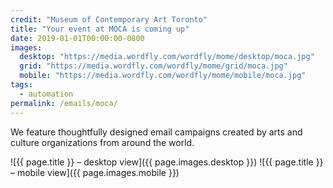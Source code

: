 ```yaml
---
credit: "Museum of Contemporary Art Toronto"
title: "Your event at MOCA is coming up"
date: 2019-01-01T00:00:00-0800
images:
  desktop: "https://media.wordfly.com/wordfly/mome/desktop/moca.jpg"
  grid: "https://media.wordfly.com/wordfly/mome/grid/moca.jpg"
  mobile: "https://media.wordfly.com/wordfly/mome/mobile/moca.jpg"
tags:
  - automation
permalink: /emails/moca/
---
```

We feature thoughtfully designed email campaigns created by arts and culture organizations from around the world.

![{{ page.title }} – desktop view]({{ page.images.desktop }})
![{{ page.title }} – mobile view]({{ page.images.mobile }})
